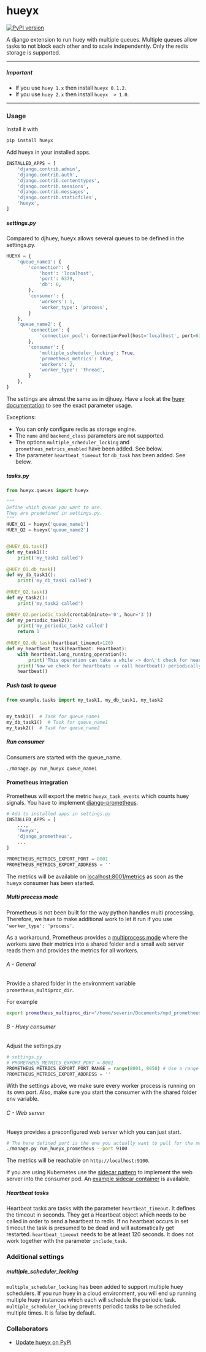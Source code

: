 # hueyx

[![PyPI version](https://badge.fury.io/py/hueyx.svg)](https://badge.fury.io/py/hueyx)

A django extension to run huey with multiple queues.
Multiple queues allow tasks to not block each other and to scale independently.
Only the redis storage is supported.

---
##### Important

- If you use `huey 1.x` then install `hueyx 0.1.2`.
- If you use `huey 2.x` then install `hueyx  > 1.0`.

---

### Usage

Install it with
```bash
pip install hueyx
```

Add hueyx in your installed apps.

```python
INSTALLED_APPS = [
    'django.contrib.admin',
    'django.contrib.auth',
    'django.contrib.contenttypes',
    'django.contrib.sessions',
    'django.contrib.messages',
    'django.contrib.staticfiles',
    'hueyx',
]
```



##### settings.py

Compared to djhuey, hueyx allows several queues to be defined in the settings.py. 

```python
HUEYX = {
    'queue_name1': {
        'connection': {
            'host': 'localhost',
            'port': 6379,
            'db': 0,
        },
        'consumer': {
            'workers': 1,
            'worker_type': 'process',
        }
    },
    'queue_name2': {
        'connection': {
            'connection_pool': ConnectionPool(host='localhost', port=6379, db=1)
        },
        'consumer': {
            'multiple_scheduler_locking': True,
            'prometheus_metrics': True,
            'workers': 2,
            'worker_type': 'thread',
        }
    },
}
```

The settings are almost the same as in djhuey.
Have a look at the [huey documentation](https://huey.readthedocs.io/en/latest/contrib.html#setting-things-up) 
to see the exact parameter usage.

Exceptions:
- You can only configure redis as storage engine.
- The `name` and `backend_class` parameters are not supported.
- The options `multiple_scheduler_locking` and `prometheus_metrics_enabled` have been added. See below.
- The parameter `heartbeat_timeout` for `db_task` has been added. See below.

##### tasks.py

```python
from hueyx.queues import hueyx

"""
Define which queue you want to use.
They are predefined in settings.py.
"""
HUEY_Q1 = hueyx('queue_name1')
HUEY_Q2 = hueyx('queue_name2')


@HUEY_Q1.task()
def my_task1():
    print('my_task1 called')
    
@HUEY_Q1.db_task()
def my_db_task1():
    print('my_db_task1 called')
    
@HUEY_Q2.task()
def my_task2():
    print('my_task2 called')

@HUEY_Q2.periodic_task(crontab(minute='0', hour='3'))
def my_periodic_task2():
    print('my_periodic_task2 called')
    return 1
    
@HUEY_Q2.db_task(heartbeat_timeout=120)
def my_heartbeat_task(heartbeat: Heartbeat):
    with heartbeat.long_running_operation():
        print('This operation can take a while -> don\'t check for heartbeats')
    print('Now we check for heartbeats -> call heartbeat() periodically')
    heartbeat()
```

##### Push task to queue
```python
from example.tasks import my_task1, my_db_task1, my_task2


my_task1()  # Task for queue_name1
my_db_task1()  # Task for queue_name1
my_task2()  # Task for queue_name2
```

##### Run consumer
Consumers are started with the queue_name.
```bash
./manage.py run_hueyx queue_name1
```

#### Prometheus integration
Prometheus will export the metric `hueyx_task_events` which counts huey signals.
You have to implement [django-prometheus](https://github.com/korfuri/django-prometheus).

```python
# Add to installed apps in settings.py
INSTALLED_APPS = [
    ...,
    'hueyx',
    'django_prometheus',
    ...
]

PROMETHEUS_METRICS_EXPORT_PORT = 8001
PROMETHEUS_METRICS_EXPORT_ADDRESS = ''
```

The metrics will be available on [localhost:8001/metrics](http://localhost:8001/metrics) as soon as the hueyx consumer
has been started.

##### Multi process mode
Prometheus is not been built for the way python handles multi processing. Therefore, we have to make additional work to let it 
run if you use `'worker_type': 'process'`.

As a workaround, Prometheus provides a [multiprocess mode](https://github.com/prometheus/client_python#multiprocess-mode-gunicorn)
where the workers save their metrics into a shared folder and a small web server reads them and provides the metrics 
for all workers.

###### A - General
Provide a shared folder in the environment variable `prometheus_multiproc_dir`.

For example
```bash
export prometheus_multiproc_dir="/home/severin/Documents/mpd_prometheus"
```

###### B - Huey consumer

Adjust the settings.py
```python
# settings.py
# PROMETHEUS_METRICS_EXPORT_PORT = 8001
PROMETHEUS_METRICS_EXPORT_PORT_RANGE = range(8001, 8050) # Use a range which has not been used before.
PROMETHEUS_METRICS_EXPORT_ADDRESS = ''
```
With the settings above, we make sure every worker process is running on its own port.
Also, make sure you start the consumer with the shared folder env variable.

###### C - Web server
Hueyx provides a preconfigured web server which you can just start.

```bash
# The here defined port is the one you actually want to pull for the metrics.
./manage.py run_hueyx_prometheus --port 9100
```

The metrics will be reachable on `http://localhost:9100`.

If you are using Kubernetes use the [sidecar pattern](https://www.abhishek-tiwari.com/a-sidecar-for-your-service-mesh/)
to implement the web server into the consumer pod. An [example sidecar container](https://hub.docker.com/r/apgsga/hueyx-prometheus-sidecar)
is available.


##### Heartbeat tasks
Heartbeat tasks are tasks with the parameter `heartbeat_timeout`. It defines the timeout in seconds. 
They get a Heartbeat object which needs to be called in order to send a heartbeat to redis. 
If no heartbeat occurs in set timeout the task is presumed to be dead and will automatically get restarted. 
`heartbeat_timeout` needs to be at least 120 seconds. It does not work together with the parameter `include_task`.

### Additional settings

##### multiple_scheduler_locking
`multiple_scheduler_locking` has been added to support multiple huey schedulers.
If you run huey in a cloud environment, you will end up running multiple huey instances which each will
schedule the periodic task.
`multiple_scheduler_locking` prevents periodic tasks to be scheduled multiple times. It is false by default.


### Collaborators

- [Update hueyx on PyPi](documentation/update_version.md)